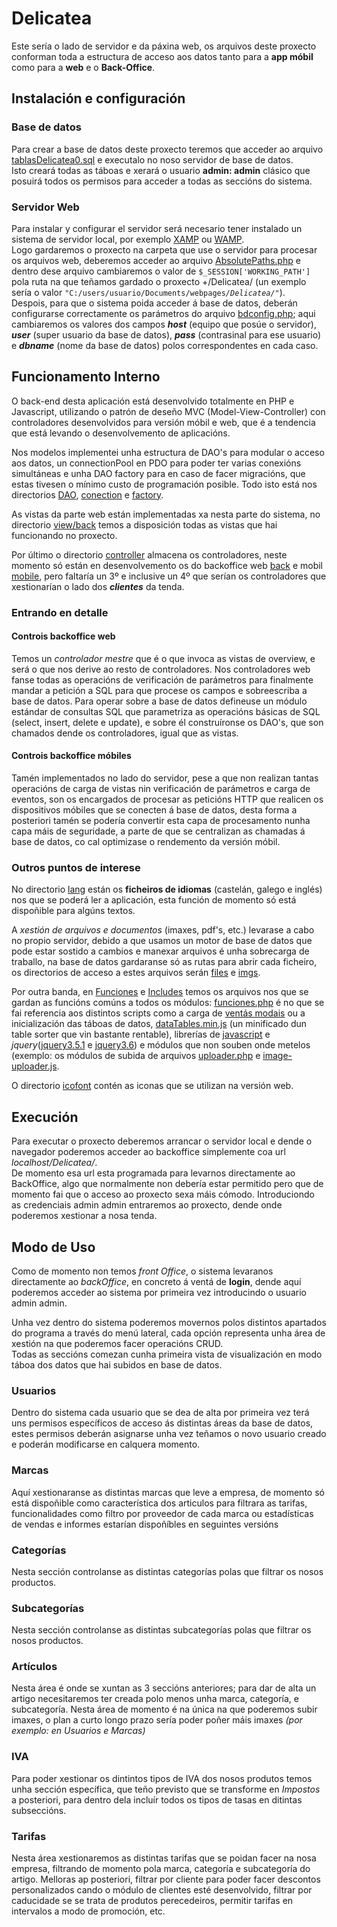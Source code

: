 # Delicatea

Este sería o lado de servidor e da páxina web, os arquivos deste proxecto conforman toda a estructura de acceso aos datos tanto para a __app móbil__ como para a __web__ e o __Back-Office__.

## Instalación e configuración

### Base de datos

Para crear a base de datos deste proxecto teremos que acceder ao arquivo [tablasDelicatea0.sql](./%23ignorant/CreacionBD/tablasDelicatea0.sql) e executalo no noso servidor de base de datos.  
Isto creará todas as táboas e xerará o usuario __admin: admin__ clásico que posuirá todos os permisos para acceder a todas as seccións do sistema.

### Servidor Web

Para instalar y configurar el servidor será necesario tener instalado un sistema de servidor local, por exemplo [XAMP](https://www.apachefriends.org/es/download.html) ou [WAMP](https://sourceforge.net/projects/wampserver/files/).</br>
Logo gardaremos o proxecto na carpeta que use o servidor para procesar os arquivos web, deberemos acceder ao arquivo [AbsolutePaths.php](paths/AbsolutePaths.php) e dentro dese arquivo cambiaremos o valor de ``` $_SESSION['WORKING_PATH'] ``` pola ruta na que teñamos gardado o proxecto +/Delicatea/ (un exemplo sería o valor ```"C:/users/usuario/Documents/webpages```*```/Delicatea/"```*).  
Despois, para que o sistema poida acceder á base de datos, deberán configurarse correctamente os parámetros do arquivo [bdconfig.php](conection/bdconfig.php); aqui cambiaremos os valores dos campos __*host*__ (equipo que posúe o servidor), __*user*__ (super usuario da base de datos),  __*pass*__ (contrasinal para ese usuario) e __*dbname*__ (nome da base de datos) polos correspondentes en cada caso.

## Funcionamento Interno

O back-end desta aplicación está desenvolvido totalmente en PHP e Javascript, utilizando o patrón de deseño MVC (Model-View-Controller) con controladores desenvolvidos para versión móbil e web, que é a tendencia que está levando o desenvolvemento de aplicacións.

Nos modelos implementei unha estructura de DAO's para modular o acceso aos datos, un connectionPool en PDO para poder ter varias conexións simultáneas e unha DAO factory para en caso de facer migracións, que estas tivesen o mínimo custo de programación posible. 
Todo isto está nos directorios [DAO](model/DAO), [conection](conection/.) e [factory](model/DAO/factory).

As vistas da parte web están implementadas xa nesta parte do sistema, no directorio [view/back](view/back) temos a disposición todas as vistas que hai funcionando no proxecto.  

Por último o directorio [controller](controller) almacena os controladores, neste momento só están en desenvolvemento os do backoffice web [back](controller/back/) e mobil [mobile](controller/mobile/), pero faltaría un 3º e inclusive un 4º que serían os controladores que xestionarían o lado dos ***clientes*** da tenda.

### Entrando en detalle

#### **Controis backoffice web**

Temos un _controlador mestre_ que é o que invoca as vistas de overview, e será o que nos derive ao resto de controladores. Nos controladores web fanse todas as operacións de verificación de parámetros para finalmente mandar a petición a SQL para que procese os campos e sobreescriba a base de datos.
Para operar sobre a base de datos defineuse un módulo estándar de consultas SQL que parametriza as operacións básicas de SQL (select, insert, delete e update), e sobre él construíronse os DAO's, que son chamados dende os controladores, igual que as vistas.

#### **Controis backoffice móbiles**

Tamén implementados no lado do servidor, pese a que non realizan tantas operacións de carga de vistas nin verificación de parámetros e carga de eventos, son os encargados de procesar as peticións HTTP que realicen os dispositivos móbiles que se conecten á base de datos, desta forma a posteriori tamén se podería convertir esta capa de procesamento nunha capa máis de seguridade, a parte de que se centralizan as chamadas á base de datos, co cal optimizase o rendemento da versión móbil.

### Outros puntos de interese

No directorio [lang](lang) están os **ficheiros de idiomas** (castelán, galego e inglés) nos que se poderá ler a aplicación, esta función de momento só está dispoñible para algúns textos.

A _xestión de arquivos e documentos_ (imaxes, pdf's, etc.) levarase a cabo no propio servidor, debido a que usamos un motor de base de datos que pode estar sostido a cambios e manexar arquivos é unha sobrecarga de traballo, na base de datos gardaranse só as rutas para abrir cada ficheiro, os directorios de acceso a estes arquivos serán [files](files) e [imgs](imgs).

Por outra banda, en [Funciones](Funciones) e [Includes](Includes) temos os arquivos nos que se gardan as funcións comúns a todos os módulos: [funciones.php](Funciones/funciones.php) é no que se fai referencia aos distintos scripts como a carga de [ventás modais](Includes/modal.php) ou a inicialización das táboas de datos, [dataTables.min.js](Includes/DataTables/dataTables.min.js) (un minificado dun table sorter que vin bastante rentable), librerías de [javascript](Includes/js/) e _jquery_([jquery3.5.1](Includes/jquery-3.5.1.js) e [jquery3.6](Includes/jquery3.6.js)) e módulos que non souben onde metelos (exemplo: os módulos de subida de arquivos [uploader.php](Funciones/uploader.php) e [image-uploader.js](Funciones/image-uploader.js).

O directorio [icofont](icofont) contén as iconas que se utilizan na versión web.

## Execución  

Para executar o proxecto deberemos arrancar o servidor local e dende o navegador poderemos acceder ao backoffice simplemente coa url *localhost/Delicatea/*.  
De momento esa url esta programada para levarnos directamente ao BackOffice, algo que normalmente non debería estar permitido pero que de momento fai que o acceso ao proxecto sexa máis cómodo.
Introduciondo as credenciais admin admin entraremos ao proxecto, dende onde poderemos xestionar a nosa tenda.

## Modo de Uso

Como de momento non temos *front Office*, o sistema levaranos directamente ao *backOffice*, en concreto á ventá de __login__, dende aquí poderemos acceder ao sistema por primeira vez introducindo o usuario admin admin.

Unha vez dentro do sistema poderemos movernos polos distintos apartados do programa a través do menú lateral, cada opción representa unha área de xestión na que poderemos facer operacións CRUD.  
Todas as seccións comezan cunha primeira vista de visualización en modo táboa dos datos que hai subidos en base de datos.

### Usuarios

Dentro do sistema cada usuario que se dea de alta por primeira vez terá uns permisos específicos de acceso ás distintas áreas da base de datos, estes permisos deberán asignarse unha vez teñamos o novo usuario creado e poderán modificarse en calquera momento.

### Marcas

Aquí xestionaranse as distintas marcas que leve a empresa, de momento só está dispoñible como característica dos articulos para filtrara as tarifas, funcionalidades como filtro por proveedor de cada marca ou estadísticas de vendas e informes estarían dispoñíbles en seguintes versións

### Categorías

Nesta sección controlanse as distintas categorías polas que filtrar os nosos productos.

### Subcategorías

Nesta sección controlanse as distintas subcategorías polas que filtrar os nosos productos.

### Artículos

Nesta área é onde se xuntan as 3 seccións anteriores; para dar de alta un artigo necesitaremos ter creada polo menos unha marca, categoría, e subcategoría.
Nesta área de momento é na única na que poderemos subir imaxes, o plan a curto longo prazo sería poder poñer máis imaxes *(por exemplo: en Usuarios e Marcas)*

### IVA

Para poder xestionar os dintintos tipos de IVA dos nosos produtos temos unha sección específica, que teño previsto que se transforme en *Impostos* a posteriori, para dentro dela incluír todos os tipos de tasas en ditintas subseccións.

### Tarifas

Nesta área xestionaremos as distintas tarifas que se poidan facer na nosa empresa, filtrando de momento pola marca, categoría e subcategoría do artigo.
Melloras ap posteriori, filtrar por cliente para poder facer descontos personalizados cando o módulo de clientes esté desenvolvido, filtrar por caducidade se se trata de produtos perecedeiros, permitir tarifas en intervalos a modo de promoción, etc.
